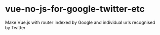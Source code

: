 # vue-no-js-for-google-twitter-etc
Make Vue.js with router indexed by Google and individual urls recognised by Twitter
